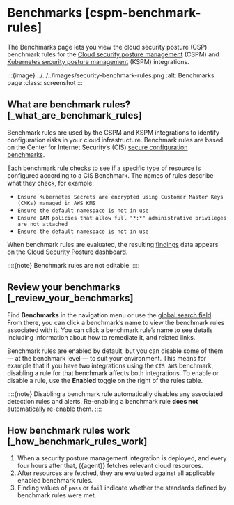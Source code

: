 # Benchmarks [cspm-benchmark-rules]

The Benchmarks page lets you view the cloud security posture (CSP) benchmark rules for the [Cloud security posture management](../../../solutions/security/cloud/cloud-security-posture-management.md) (CSPM) and [Kubernetes security posture management](../../../solutions/security/cloud/kubernetes-security-posture-management.md) (KSPM) integrations.

:::{image} ../../../images/security-benchmark-rules.png
:alt: Benchmarks page
:class: screenshot
:::


## What are benchmark rules? [_what_are_benchmark_rules]

Benchmark rules are used by the CSPM and KSPM integrations to identify configuration risks in your cloud infrastructure. Benchmark rules are based on the Center for Internet Security’s (CIS) [secure configuration benchmarks](https://www.cisecurity.org/cis-benchmarks/).

Each benchmark rule checks to see if a specific type of resource is configured according to a CIS Benchmark. The names of rules describe what they check, for example:

* `Ensure Kubernetes Secrets are encrypted using Customer Master Keys (CMKs) managed in AWS KMS`
* `Ensure the default namespace is not in use`
* `Ensure IAM policies that allow full "*:*" administrative privileges are not attached`
* `Ensure the default namespace is not in use`

When benchmark rules are evaluated, the resulting [findings](../../../solutions/security/cloud/findings-page-2.md) data appears on the [Cloud Security Posture dashboard](../../../solutions/security/dashboards/cloud-security-posture-dashboard.md).

::::{note}
Benchmark rules are not editable.
::::



## Review your benchmarks [_review_your_benchmarks]

Find **Benchmarks** in the navigation menu or use the [global search field](../../../get-started/the-stack.md#kibana-navigation-search). From there, you can click a benchmark’s name to view the benchmark rules associated with it. You can click a benchmark rule’s name to see details including information about how to remediate it, and related links.

Benchmark rules are enabled by default, but you can disable some of them — at the benchmark level — to suit your environment. This means for example that if you have two integrations using the `CIS AWS` benchmark, disabling a rule for that benchmark affects both integrations. To enable or disable a rule, use the **Enabled** toggle on the right of the rules table.

::::{note}
Disabling a benchmark rule automatically disables any associated detection rules and alerts. Re-enabling a benchmark rule **does not** automatically re-enable them.
::::



## How benchmark rules work [_how_benchmark_rules_work]

1. When a security posture management integration is deployed, and every four hours after that, {{agent}} fetches relevant cloud resources.
2. After resources are fetched, they are evaluated against all applicable enabled benchmark rules.
3. Finding values of `pass` or `fail` indicate whether the standards defined by benchmark rules were met.
